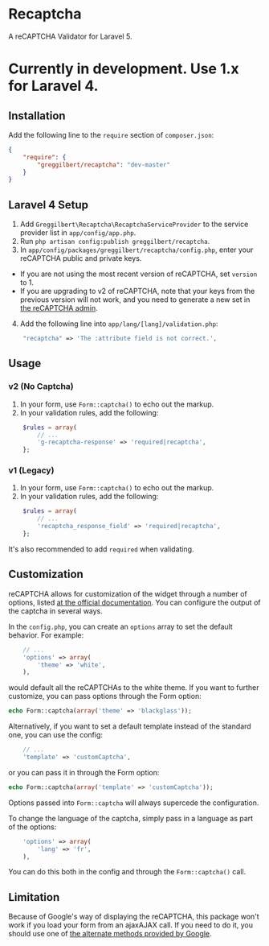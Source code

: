 Recaptcha
=========

A reCAPTCHA Validator for Laravel 5.

# Currently in development. Use 1.x for Laravel 4.

## Installation

Add the following line to the `require` section of `composer.json`:

```json
{
    "require": {
        "greggilbert/recaptcha": "dev-master"
    }
}
```

## Laravel 4 Setup

1. Add `Greggilbert\Recaptcha\RecaptchaServiceProvider` to the service provider list in `app/config/app.php`.
2. Run `php artisan config:publish greggilbert/recaptcha`.
3. In `app/config/packages/greggilbert/recaptcha/config.php`, enter your reCAPTCHA public and private keys.
  * If you are not using the most recent version of reCAPTCHA, set `version` to 1. 
  * If you are upgrading to v2 of reCAPTCHA, note that your keys from the previous version will not work, and you need to generate a new set in [the reCAPTCHA admin](https://www.google.com/recaptcha/admin).
4. Add the following line into `app/lang/[lang]/validation.php`:

```php
    "recaptcha" => 'The :attribute field is not correct.',
```

## Usage

### v2 (No Captcha)
1. In your form, use `Form::captcha()` to echo out the markup.
2. In your validation rules, add the following:

```php
    $rules = array(
        // ...
        'g-recaptcha-response' => 'required|recaptcha',
    };
```

### v1 (Legacy)
1. In your form, use `Form::captcha()` to echo out the markup.
2. In your validation rules, add the following:

```php
    $rules = array(
        // ...
        'recaptcha_response_field' => 'required|recaptcha',
    };
```

It's also recommended to add `required` when validating.

## Customization

reCAPTCHA allows for customization of the widget through a number of options, listed [at the official documentation](https://developers.google.com/recaptcha/docs/customization). You can configure the output of the captcha in several ways.

In the `config.php`, you can create an `options` array to set the default behavior. For example:

```php
    // ...
    'options' => array(
		'theme' => 'white',
	),
```

would default all the reCAPTCHAs to the white theme. If you want to further customize, you can pass options through the Form option:

```php
echo Form::captcha(array('theme' => 'blackglass'));
```

Alternatively, if you want to set a default template instead of the standard one, you can use the config:

```php
    // ...
    'template' => 'customCaptcha',
```

or you can pass it in through the Form option:

```php
echo Form::captcha(array('template' => 'customCaptcha'));
```

Options passed into `Form::captcha` will always supercede the configuration.

To change the language of the captcha, simply pass in a language as part of the options:

```php
    'options' => array(
        'lang' => 'fr',
	),
```

You can do this both in the config and through the `Form::captcha()` call.

## Limitation

Because of Google's way of displaying the reCAPTCHA, this package won't work if you load your form from an ajaxAJAX call.
If you need to do it, you should use one of [the alternate methods provided by Google](https://developers.google.com/recaptcha/docs/display?csw=1).
